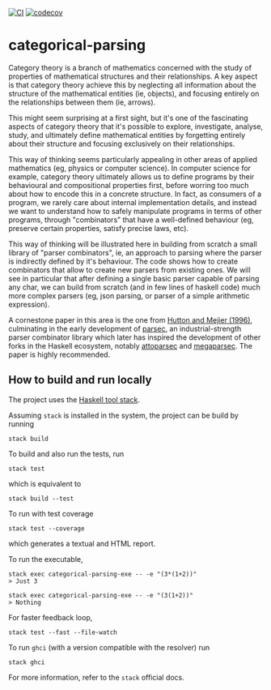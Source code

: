 [![CI](https://github.com/alessandrocandolini/categorical-parsing/actions/workflows/ci.yml/badge.svg)](https://github.com/alessandrocandolini/categorical-parsing/actions/workflows/ci.yml) [![codecov](https://codecov.io/gh/alessandrocandolini/categorical-parsing/branch/main/graph/badge.svg?token=0yn0y8khDX)](https://codecov.io/gh/alessandrocandolini/categorical-parsing)

# categorical-parsing

Category theory is a branch of mathematics concerned with the study of properties of mathematical structures and their relationships. A key aspect is that category theory achieve this by neglecting all information about the structure of the mathematical entities (ie, objects), and focusing entirely on the relationships between them (ie, arrows). 

This might seem surprising at a first sight, but it's one of the fascinating aspects of category theory that it's possible to explore, investigate, analyse, study, and ultimately define mathematical entities by forgetting entirely about their structure and focusing exclusively on their relationships. 

This way of thinking seems particularly appealing in other areas of applied mathematics (eg, physics or computer science). In computer science for example, category theory ultimately allows us to define programs by their behavioural and compositional properties first, before worring too much about how to encode this in a concrete structure. In fact, as consumers of a program, we rarely care about internal implementation details, and instead we want to understand how to safely manipulate programs in terms of other programs, through "combinators" that have a well-defined behaviour (eg, preserve certain properties, satisfy precise laws, etc). 

This way of thinking will be illustrated here in building from scratch a small library of "parser combinators", ie, an approach to parsing where the parser is indirectly defined by it's behaviour. The code shows how to create combinators that allow to create new parsers from existing ones. We will see in particular that after defining a single basic parser capable of parsing any char, we can build from scratch (and in few lines of haskell code) much more complex parsers (eg, json parsing, or parser of a simple arithmetic expression). 

A cornestone paper in this area is the one from [Hutton and Mejier (1996)](https://www.cs.nott.ac.uk/~pszgmh/monparsing.pdf), culminating in the early development of [parsec]( https://hackage.haskell.org/package/parsec), an industrial-strength parser combinator library which later has inspired the development of other forks in the Haskell ecosystem, notably [attoparsec](https://hackage.haskell.org/package/attoparsec) and [megaparsec](https://hackage.haskell.org/package/megaparsec). The paper is highly recommended. 

## How to build and run locally

The project uses the [Haskell tool stack](https://docs.haskellstack.org/en/stable/README/).

Assuming `stack` is installed in the system, the project can be build by running
```
stack build
```
To build and also run the tests, run
```
stack test
```
which is equivalent to
```
stack build --test
```
To run with test coverage
```
stack test --coverage
```
which generates a textual and HTML report.

To run the executable,
```
stack exec categorical-parsing-exe -- -e "(3*(1+2))" 
> Just 3

stack exec categorical-parsing-exe -- -e "(3(1+2))" 
> Nothing 
```

For faster feedback loop,
```
stack test --fast --file-watch
```
To run `ghci` (with a version compatible with the resolver) run
```
stack ghci
```
For more information, refer to the `stack` official docs.
